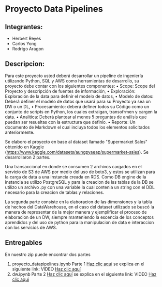# Proyecto Data Pipelines 

## Integrantes: 
- Herbert Reyes
- Carlos Yong
- Rodrigo Aragon

## Descripcion:

Para este proyecto usted deberá desarrollar un pipeline de ingeniería utilizando Python, SQL y AWS como herramientas de desarrollo, su proyecto debe contar con los siguientes componentes:
• Scope: Scope del Proyecto y descripción de fuentes de información,
• Exploración: Exploración de la data para definir el modelo de datos,
• Modelo de datos: Deberá definer el modelo de datos que usará para su Proyecto ya sea un DW o un DL,
• Procesamiento: deberá definer todos su Código como un conjunto de scripts en Python, los cuales extraigan, transofrmen y cargen la data.
• Analitica: Deberá plantear al menos 5 preguntas de análisis que puedan ser resueltas con la estructura que definio.
• Reporte: Un documento de Markdown el cual incluya todos los elementos solicitados anteriormente.

Se elaboro el proyecto en base al dataset llamado "Supermarket Sales" obtenido en Kaggle (https://www.kaggle.com/datasets/aungpyaeap/supermarket-sales). Se desarrollaron 2 partes. 

Una transaccional en donde se consumen 2 archivos cargados en el servicio de S3 de AWS por medio del uso de boto3, y estos se utilizan para la carga de data a una instancia creada en RDS. Como DB engine de la instancia se utilizo PostgreSQL y para la creacion de las tablas de la DB se utilizo un archivo .py con una variable la cual contenia un string con el DDL necesario para la creacion de tablas y relaciones. 

La segunda parte consiste en la elaboracion de las dimensiones y la tabla de hechos del DataWarehouse, en el caso del dataset utilizado se buscó la manera de representar de la mejor manera y ejemplificar el proceso de elaboracion de un DW, siempre manteniendo la escencia de los conceptos aprendidos y del uso de python para la manipulacion de data e interaccion con los servicios de AWS. 

## Entregables 

En nuestro zip puede encontrar dos partes 

1. proyecto_datapipelines.ipynb Parte 1 [Haz clic aquí](https://github.com/herbertreyes13j/proyecto2/blob/main/proyecto_data_pipelines.py)
se explica en el siguiente link: VIDEO [Haz clic aquí](https://drive.google.com/file/d/1TYe0RUGOzP_pEr1R4huYLJ65kU61BRph/view?usp=sharing)
2. dw.ipynb Parte 2 [Haz clic aquí](https://github.com/herbertreyes13j/proyecto2/blob/main/dw.py)
se explica en el siguiente link: VIDEO [Haz clic aquí](https://drive.google.com/drive/folders/1urW117AeYEP5z8b7Seww-XBh4UJ4iNfn?usp=sharing)



